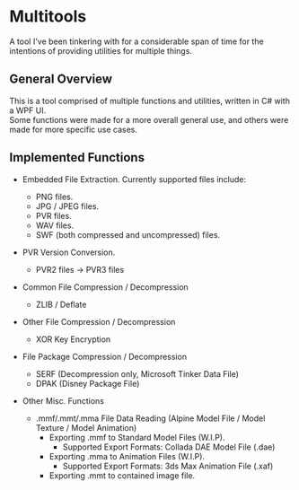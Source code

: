 # Multitools
A tool I've been tinkering with for a considerable span of time for the intentions of providing utilities for multiple things.

## General Overview
This is a tool comprised of multiple functions and utilities, written in C# with a WPF UI.<br>
Some functions were made for a more overall general use, and others were made for more specific use cases.

## Implemented Functions
* Embedded File Extraction. Currently supported files include:
  * PNG files.
  * JPG / JPEG files.
  * PVR files.
  * WAV files.
  * SWF (both compressed and uncompressed) files.

* PVR Version Conversion.
  * PVR2 files -> PVR3 files

* Common File Compression / Decompression
  * ZLIB / Deflate
 
* Other File Compression / Decompression
  * XOR Key Encryption

* File Package Compression / Decompression
  * SERF (Decompression only, Microsoft Tinker Data File)
  * DPAK (Disney Package File)

* Other Misc. Functions
  * .mmf/.mmt/.mma File Data Reading (Alpine Model File / Model Texture / Model Animation)
       * Exporting .mmf to Standard Model Files (W.I.P).
         * Supported Export Formats: Collada DAE Model File (.dae)
       * Exporting .mma to Animation Files (W.I.P).
         * Supported Export Formats: 3ds Max Animation File (.xaf)
       * Exporting .mmt to contained image file. 
